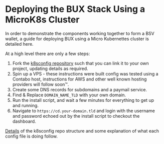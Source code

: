 # Deploying the BUX Stack Using a MicroK8s Cluster

In order to demonstrate the components working together to form a BSV wallet, a guide for deploying BUX using a Micro Kubernettes cluster is detailed here.

At a high level there are only a few steps:

1. Fork the [k8sconfig repository](https://github.com/bitcoin-sv/bux-k8s-config) such that you can link it to your own project, updating details as required.
2. Spin up a VPS - these instructions were built config was tested using a Contabo host, instructions for AWS and other well known hosting providers will follow soon™.
3. Create some DNS records for subdomains and a paymail service.
4. Find & Replace `DOMAIN_NAME_TLD` with your own domain.
5. Run the install script, and wait a few minutes for everything to get up and running.
6. Navigate to `https://cd.your-domain.tld` and login with the username and password echoed out by the install script to checkout the dashboard.

[Details](./details.md) of the k8sconfig repo structure and some explanation of what each config file is doing follow.

